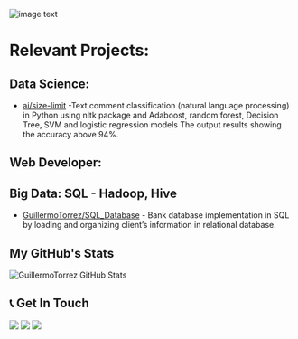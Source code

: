 ![image text](https://user-images.githubusercontent.com/66857623/154593273-589f3329-f72e-4f6c-a16c-8fe1c269a060.png)

# Relevant Projects:




## Data Science:

- [ai/size-limit](https://github.com/ai/size-limit#readme) -Text comment classification (natural language processing) in Python using nltk package and Adaboost, random forest, Decision Tree, SVM and logistic regression models The output results showing the accuracy above 94%.

## Web Developer:




## Big Data: SQL - Hadoop, Hive

- [GuillermoTorrez/SQL_Database](https://github.com/GuillermoTorrez/SQL_Database) - Bank database implementation in SQL by loading and organizing client’s information in relational database.

## My GitHub's Stats

![GuillermoTorrez GitHub Stats](https://github-readme-stats.vercel.app/api?username=GuillermoTorrez&show_icons=true&title_color=fff&bg_color=80,3a0943,000&text_color=fff&icon_color=c435e8&hide_border=true)

## 📞 Get In Touch

[![](https://img.shields.io/badge/Email-000?style=for-the-badge&logo=gmail)](mailto:guillermo.torrez@gmail.com) [![](https://img.shields.io/badge/Website-000?style=for-the-badge&logo=google-chrome)](https://my-sample-portfolio-git-main-guillermotorrez.vercel.app/blog) [![](https://img.shields.io/badge/LinkedIn-000?style=for-the-badge&logo=linkedin&logoColor=0077B5)](https://linkedin.com/in/guillermotorrez)

